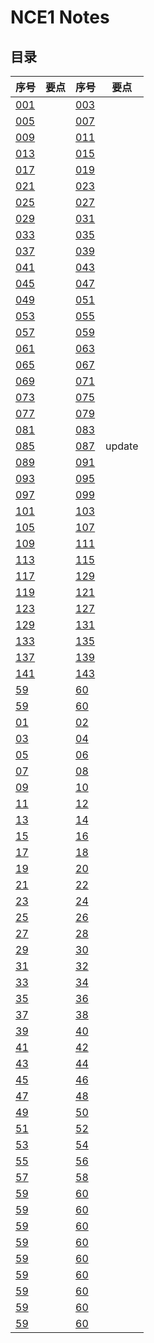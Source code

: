 
# **NCE1 Notes**  
## **目录**

<div style="text-align: center;">

|  序号  |  要点  |  序号  |  要点  |
|----|----|----|----|
| [001](https://moodhappy.github.io/moodHappy.gitHub.io-nce/nce1/001.html)|  | [003](https://moodhappy.github.io/moodHappy.gitHub.io-nce/nce1/003.html)|  |
| [005](https://moodhappy.github.io/moodHappy.gitHub.io-nce/nce1/005.html)|  | [007](https://moodhappy.github.io/moodHappy.gitHub.io-nce/nce1/007.html)|  |
| [009](https://moodhappy.github.io/moodHappy.gitHub.io-nce/nce1/009.html)|  | [011](https://moodhappy.github.io/moodHappy.gitHub.io-nce/nce1/011.html)|  |
| [013](https://moodhappy.github.io/moodHappy.gitHub.io-nce/nce1/013.html)|  | [015](https://moodhappy.github.io/moodHappy.gitHub.io-nce/nce1/015.html)|  |
| [017](https://moodhappy.github.io/moodHappy.gitHub.io-nce/nce1/017.html)|  | [019](https://moodhappy.github.io/moodHappy.gitHub.io-nce/nce1/019.html)|  |
| [021](https://moodhappy.github.io/moodHappy.gitHub.io-nce/nce1/021.html)|  | [023](https://moodhappy.github.io/moodHappy.gitHub.io-nce/nce1/023.html)|  |
| [025](https://moodhappy.github.io/moodHappy.gitHub.io-nce/nce1/025.html)|  | [027](https://moodhappy.github.io/moodHappy.gitHub.io-nce/nce1/027.html)|  |
| [029](https://moodhappy.github.io/moodHappy.gitHub.io-nce/nce1/029.html)|  | [031](https://moodhappy.github.io/moodHappy.gitHub.io-nce/nce1/031.html)|  |
| [033](https://moodhappy.github.io/moodHappy.gitHub.io-nce/nce1/033.html)|  | [035](https://moodhappy.github.io/moodHappy.gitHub.io-nce/nce1/035.html)|  |
| [037](https://moodhappy.github.io/moodHappy.gitHub.io-nce/nce1/037.html)|  | [039](https://moodhappy.github.io/moodHappy.gitHub.io-nce/nce1/039.html)|  |
| [041](https://moodhappy.github.io/moodHappy.gitHub.io-nce/nce1/041.html)|  | [043](https://moodhappy.github.io/moodHappy.gitHub.io-nce/nce1/043.html)|  |
| [045](https://moodhappy.github.io/moodHappy.gitHub.io-nce/nce1/045.html)|  | [047](https://moodhappy.github.io/moodHappy.gitHub.io-nce/nce1/047.html)|  |
| [049](https://moodhappy.github.io/moodHappy.gitHub.io-nce/nce1/049.html)|  | [051](https://moodhappy.github.io/moodHappy.gitHub.io-nce/nce1/051.html)|  |
| [053](https://moodhappy.github.io/moodHappy.gitHub.io-nce/nce1/053.html)|  | [055](https://moodhappy.github.io/moodHappy.gitHub.io-nce/nce1/055.html)|  |
| [057](https://moodhappy.github.io/moodHappy.gitHub.io-nce/nce1/057.html)|  | [059](https://moodhappy.github.io/moodHappy.gitHub.io-nce/nce1/059.html)|  |
|[061](https://moodhappy.github.io/moodHappy.gitHub.io-nce/nce1/061.html)|  | [063](https://moodhappy.github.io/moodHappy.gitHub.io-nce/nce1/063.html)|  |
| [065](https://moodhappy.github.io/moodHappy.gitHub.io-nce/nce1/065.html)|  | [067](https://moodhappy.github.io/moodHappy.gitHub.io-nce/nce1/067.html)|  |
| [069](https://moodhappy.github.io/moodHappy.gitHub.io-nce/nce1/069.html)|  | [071](https://moodhappy.github.io/moodHappy.gitHub.io-nce/nce1/071.html)|  |
| [073](https://moodhappy.github.io/moodHappy.gitHub.io-nce/nce1/073.html)|  | [075](https://moodhappy.github.io/moodHappy.gitHub.io-nce/nce1/075.html)|  |
| [077](https://moodhappy.github.io/moodHappy.gitHub.io-nce/nce1/077.html)|  | [079](https://moodhappy.github.io/moodHappy.gitHub.io-nce/nce1/079.html)|  |
| [081](https://moodhappy.github.io/moodHappy.gitHub.io-nce/nce1/081.html)|  | [083](https://moodhappy.github.io/moodHappy.gitHub.io-nce/nce1/083.html)|  |
| [085](https://moodhappy.github.io/moodHappy.gitHub.io-nce/nce1/085.html)|  | [087](https://moodhappy.github.io/moodHappy.gitHub.io-nce/nce1/087.html)| update |
| [089](https://moodhappy.github.io/moodHappy.gitHub.io-nce/nce1/089.html)|  | [091](https://moodhappy.github.io/moodHappy.gitHub.io-nce/nce1/091.html)|  |
| [093](https://moodhappy.github.io/moodHappy.gitHub.io-nce/nce1/093.html)|  | [095](https://moodhappy.github.io/moodHappy.gitHub.io-nce/nce1/095.html)|  |
| [097](https://moodhappy.github.io/moodHappy.gitHub.io-nce/nce1/097.html)|  | [099](https://moodhappy.github.io/moodHappy.gitHub.io-nce/nce1/099.html)|  |
| [101](https://moodhappy.github.io/moodHappy.gitHub.io-nce/nce1/101.html)|  | [103](https://moodhappy.github.io/moodHappy.gitHub.io-nce/nce1/52.html)|  |
| [105](https://moodhappy.github.io/moodHappy.gitHub.io-nce/nce1/53.html)|  | [107](https://moodhappy.github.io/moodHappy.gitHub.io-nce/nce1/54.html)|  |
| [109](https://moodhappy.github.io/moodHappy.gitHub.io-nce/nce1/55.html)|  | [111](https://moodhappy.github.io/moodHappy.gitHub.io-nce/nce1/56.html)|  |
| [113](https://moodhappy.github.io/moodHappy.gitHub.io-nce/nce1/57.html)|  | [115](https://moodhappy.github.io/moodHappy.gitHub.io-nce/nce1/58.html)|  |
| [117](https://moodhappy.github.io/moodHappy.gitHub.io-nce/nce1/59.html)|  | [129](https://moodhappy.github.io/moodHappy.gitHub.io-nce/nce1/60.html)|  |
| [119](https://moodhappy.github.io/moodHappy.gitHub.io-nce/nce1/59.html)|  | [121](https://moodhappy.github.io/moodHappy.gitHub.io-nce/nce1/60.html)|  |
| [123](https://moodhappy.github.io/moodHappy.gitHub.io-nce/nce1/59.html)|  | [127](https://moodhappy.github.io/moodHappy.gitHub.io-nce/nce1/60.html)|  |
| [129](https://moodhappy.github.io/moodHappy.gitHub.io-nce/nce1/59.html)|  | [131](https://moodhappy.github.io/moodHappy.gitHub.io-nce/nce1/60.html)|  |
| [133](https://moodhappy.github.io/moodHappy.gitHub.io-nce/nce1/59.html)|  | [135](https://moodhappy.github.io/moodHappy.gitHub.io-nce/nce1/60.html)|  |
| [137](https://moodhappy.github.io/moodHappy.gitHub.io-nce/nce1/59.html)|  | [139](https://moodhappy.github.io/moodHappy.gitHub.io-nce/nce1/60.html)|  |
| [141](https://moodhappy.github.io/moodHappy.gitHub.io-nce/nce1/59.html)|  | [143](https://moodhappy.github.io/moodHappy.gitHub.io-nce/nce1/60.html)|  |
| [59](https://moodhappy.github.io/moodHappy.gitHub.io-nce/nce1/59.html)|  | [60](https://moodhappy.github.io/moodHappy.gitHub.io-nce/nce1/60.html)|  |
| [59](https://moodhappy.github.io/moodHappy.gitHub.io-nce/nce1/59.html)|  | [60](https://moodhappy.github.io/moodHappy.gitHub.io-nce/nce1/60.html)|  |
| [01](https://moodhappy.github.io/moodHappy.gitHub.io-nce/nce1/01.html)|  | [02](https://moodhappy.github.io/moodHappy.gitHub.io-nce/nce1/02.html)|  |
| [03](https://moodhappy.github.io/moodHappy.gitHub.io-nce/nce1/03.html)|  | [04](https://moodhappy.github.io/moodHappy.gitHub.io-nce/nce1/04.html)|  |
| [05](https://moodhappy.github.io/moodHappy.gitHub.io-nce/nce1/05.html)|  | [06](https://moodhappy.github.io/moodHappy.gitHub.io-nce/nce1/06.html)|  |
| [07](https://moodhappy.github.io/moodHappy.gitHub.io-nce/nce1/07.html)|  | [08](https://moodhappy.github.io/moodHappy.gitHub.io-nce/nce1/08.html)|  |
| [09](https://moodhappy.github.io/moodHappy.gitHub.io-nce/nce1/09.html)|  | [10](https://moodhappy.github.io/moodHappy.gitHub.io-nce/nce1/10.html)|  |
| [11](https://moodhappy.github.io/moodHappy.gitHub.io-nce/nce1/11.html)|  | [12](https://moodhappy.github.io/moodHappy.gitHub.io-nce/nce1/12.html)|  |
| [13](https://moodhappy.github.io/moodHappy.gitHub.io-nce/nce1/13.html)|  | [14](https://moodhappy.github.io/moodHappy.gitHub.io-nce/nce1/14.html)|  |
| [15](https://moodhappy.github.io/moodHappy.gitHub.io-nce/nce1/15.html)|  | [16](https://moodhappy.github.io/moodHappy.gitHub.io-nce/nce1/16.html)|  |
| [17](https://moodhappy.github.io/moodHappy.gitHub.io-nce/nce1/17.html)|  | [18](https://moodhappy.github.io/moodHappy.gitHub.io-nce/nce1/18.html)|  |
| [19](https://moodhappy.github.io/moodHappy.gitHub.io-nce/nce1/19.html)|  | [20](https://moodhappy.github.io/moodHappy.gitHub.io-nce/nce1/20.html)|  |
| [21](https://moodhappy.github.io/moodHappy.gitHub.io-nce/nce1/21.html)|  | [22](https://moodhappy.github.io/moodHappy.gitHub.io-nce/nce1/22.html)|  |
| [23](https://moodhappy.github.io/moodHappy.gitHub.io-nce/nce1/23.html)|  | [24](https://moodhappy.github.io/moodHappy.gitHub.io-nce/nce1/24.html)|  |
| [25](https://moodhappy.github.io/moodHappy.gitHub.io-nce/nce1/25.html)|  | [26](https://moodhappy.github.io/moodHappy.gitHub.io-nce/nce1/26.html)|  |
| [27](https://moodhappy.github.io/moodHappy.gitHub.io-nce/nce1/27.html)|  | [28](https://moodhappy.github.io/moodHappy.gitHub.io-nce/nce1/28.html)|  |
| [29](https://moodhappy.github.io/moodHappy.gitHub.io-nce/nce1/29.html)|  | [30](https://moodhappy.github.io/moodHappy.gitHub.io-nce/nce1/30.html)|  |
|[31](https://moodhappy.github.io/moodHappy.gitHub.io-nce/nce1/31.html)|  | [32](https://moodhappy.github.io/moodHappy.gitHub.io-nce/nce1/32.html)|  |
| [33](https://moodhappy.github.io/moodHappy.gitHub.io-nce/nce1/33.html)|  | [34](https://moodhappy.github.io/moodHappy.gitHub.io-nce/nce1/34.html)|  |
| [35](https://moodhappy.github.io/moodHappy.gitHub.io-nce/nce1/35.html)|  | [36](https://moodhappy.github.io/moodHappy.gitHub.io-nce/nce1/36.html)|  |
| [37](https://moodhappy.github.io/moodHappy.gitHub.io-nce/nce1/37.html)|  | [38](https://moodhappy.github.io/moodHappy.gitHub.io-nce/nce1/38.html)|  |
| [39](https://moodhappy.github.io/moodHappy.gitHub.io-nce/nce1/39.html)|  | [40](https://moodhappy.github.io/moodHappy.gitHub.io-nce/nce1/40.html)|  |
| [41](https://moodhappy.github.io/moodHappy.gitHub.io-nce/nce1/41.html)|  | [42](https://moodhappy.github.io/moodHappy.gitHub.io-nce/nce1/42.html)|  |
| [43](https://moodhappy.github.io/moodHappy.gitHub.io-nce/nce1/43.html)|  | [44](https://moodhappy.github.io/moodHappy.gitHub.io-nce/nce1/44.html)|  |
| [45](https://moodhappy.github.io/moodHappy.gitHub.io-nce/nce1/45.html)|  | [46](https://moodhappy.github.io/moodHappy.gitHub.io-nce/nce1/46.html)|  |
| [47](https://moodhappy.github.io/moodHappy.gitHub.io-nce/nce1/47.html)|  | [48](https://moodhappy.github.io/moodHappy.gitHub.io-nce/nce1/48.html)|  |
| [49](https://moodhappy.github.io/moodHappy.gitHub.io-nce/nce1/49.html)|  | [50](https://moodhappy.github.io/moodHappy.gitHub.io-nce/nce1/50.html)|  |
| [51](https://moodhappy.github.io/moodHappy.gitHub.io-nce/nce1/51.html)|  | [52](https://moodhappy.github.io/moodHappy.gitHub.io-nce/nce1/52.html)|  |
| [53](https://moodhappy.github.io/moodHappy.gitHub.io-nce/nce1/53.html)|  | [54](https://moodhappy.github.io/moodHappy.gitHub.io-nce/nce1/54.html)|  |
| [55](https://moodhappy.github.io/moodHappy.gitHub.io-nce/nce1/55.html)|  | [56](https://moodhappy.github.io/moodHappy.gitHub.io-nce/nce1/56.html)|  |
| [57](https://moodhappy.github.io/moodHappy.gitHub.io-nce/nce1/57.html)|  | [58](https://moodhappy.github.io/moodHappy.gitHub.io-nce/nce1/58.html)|  |
| [59](https://moodhappy.github.io/moodHappy.gitHub.io-nce/nce1/59.html)|  | [60](https://moodhappy.github.io/moodHappy.gitHub.io-nce/nce1/60.html)|  |
| [59](https://moodhappy.github.io/moodHappy.gitHub.io-nce/nce1/59.html)|  | [60](https://moodhappy.github.io/moodHappy.gitHub.io-nce/nce1/60.html)|  |
| [59](https://moodhappy.github.io/moodHappy.gitHub.io-nce/nce1/59.html)|  | [60](https://moodhappy.github.io/moodHappy.gitHub.io-nce/nce1/60.html)|  |
| [59](https://moodhappy.github.io/moodHappy.gitHub.io-nce/nce1/59.html)|  | [60](https://moodhappy.github.io/moodHappy.gitHub.io-nce/nce1/60.html)|  |
| [59](https://moodhappy.github.io/moodHappy.gitHub.io-nce/nce1/59.html)|  | [60](https://moodhappy.github.io/moodHappy.gitHub.io-nce/nce1/60.html)|  |
| [59](https://moodhappy.github.io/moodHappy.gitHub.io-nce/nce1/59.html)|  | [60](https://moodhappy.github.io/moodHappy.gitHub.io-nce/nce1/60.html)|  |
| [59](https://moodhappy.github.io/moodHappy.gitHub.io-nce/nce1/59.html)|  | [60](https://moodhappy.github.io/moodHappy.gitHub.io-nce/nce1/60.html)|  |
| [59](https://moodhappy.github.io/moodHappy.gitHub.io-nce/nce1/59.html)|  | [60](https://moodhappy.github.io/moodHappy.gitHub.io-nce/nce1/60.html)|  |
| [59](https://moodhappy.github.io/moodHappy.gitHub.io-nce/nce1/59.html)|  | [60](https://moodhappy.github.io/moodHappy.gitHub.io-nce/nce1/60.html)|  |
